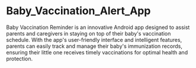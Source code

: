 # Baby_Vaccination_Alert_App
Baby Vaccination Reminder is an innovative Android app designed to assist parents and caregivers in staying on top of their baby's vaccination schedule. 
With the app's user-friendly interface and intelligent features, parents can easily track and manage their baby's immunization records, ensuring their little one receives timely vaccinations for optimal health and protection.
